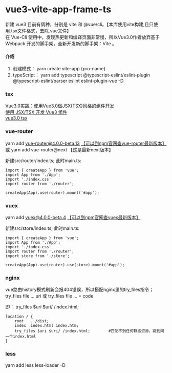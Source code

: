 # vue3-vite-app-frame-ts
新建 vue3 目前有俩种，分别是 vite 和 @vue/cli。【本库使用vite构建,且只使用.tsx文件格式，去除.vue文件】   
在 Vue-Cli 使用中，发现热更新和编译页面非常慢，所以Vue3.0作者放弃基于 Webpack 开发的脚手架，全新开发新的脚手架：Vite 。

#### 介绍
1. 创建模式： yarn create vite-app {pro-name}   
2. typeScript：   yarn add typescript @typescript-eslint/eslint-plugin @typescript-eslint/parser eslint eslint-plugin-vue -D

### tsx
[Vue3.0实践：使用Vue3.0做JSX(TSX)风格的组件开发](https://blog.csdn.net/learn8more/article/details/107970726)  
[使用 JSX/TSX 开发 Vue3 组件](https://zhuanlan.zhihu.com/p/153387704)  
[vue3.0 tsx](https://iiong.com/vue3-use-notes/)  

### vue-router  
yarn add vue-router@4.0.0-beta.13 [【可以到npm官网查vue-router最新版本】](https://www.npmjs.com/package/vue-router)   
或 yarn add vue-router@next 【这是最新next版本】

新建src/router/index.ts; 此时main.ts:   
```
import { createApp } from 'vue'; 
import App from './App';
import './index.css'
import router from './router';

createApp(App).use(router).mount('#app');
```
### vuex
yarn add vuex@4.0.0-beta.4 [【可以到npm官网查vuex最新版本】](https://www.npmjs.com/package/vuex)    

新建src/store/index.ts; 此时main.ts:   
```
import { createApp } from 'vue'; 
import App from './App';
import './index.css'
import router from './router';
import store from './store';

createApp(App).use(router).use(store).mount('#app');
```

### nginx 
vue路由history模式刷新会报404错误，所以搭配nginx里的try_files指令；   
try_files file ... uri 或 try_files file ... = code   

即： try_files $uri $uri/ /index.html;   
```
location / {
    root   ../dist;
    index  index.html index.htm;
    try_files $uri $uri/ /index.html;        #匹配不到任何静态资源，跳到同一个index.html
}
```

### less 
yarn add less less-loader -D
